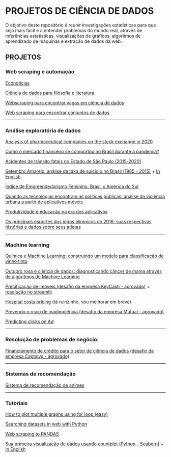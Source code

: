 # PROJETOS DE CIÊNCIA DE DADOS

  O objetivo deste repositório é reunir investigações estatísticas para que seja mais fácil e a entender problemas do mundo real, através de inferências estatísticas, visualizações de gráficos, algoritmos de aprendizado de máquinas e extração de dados da web.


## PROJETOS
### Web scraping e automação

[Econotícias](https://tinyurl.com/y5tk6r6b)

[Ciência de dados para filosofia e literatura](https://tinyurl.com/yxsbck89)

[Webscraping para encontrar vagas em ciência de dados](https://tinyurl.com/y4jz2436)

[Web scraping para encontrar conjuntos de dados](https://tinyurl.com/y4nx8t8g)

_________________________________________________________________________________________________________________________________________________________________________________
### Análise exploratória de dados

[Analysis of pharmaceutical companies on the stock exchange in 2020](https://www.kaggle.com/patrickgomes/the-race-for-a-covid-19-vaccine-eda)

[Como o mercado financeiro se comportou no Brasil durante a pandemia?](https://github.com/Patotricks15/Ciencia-de-dados-projetos/tree/master/Mercado%20financeiro%20na%20pandemia)

[Acidentes de trânsito fatais no Estado de São Paulo (2015-2020)](https://tinyurl.com/y36zhsgo)

[Setembro Amarelo: análise da taxa de suicídio no Brasil (1985 - 2015)](https://tinyurl.com/y53xluc9) + [In English](https://tinyurl.com/ycahgvnb)

[Índice de Empreendedorismo Feminino: Brasil x América do Sul](https://github.com/Patotricks15/Ciencia-de-dados-projetos/blob/master/Empreendedorismo_feminino_no_Brasil_x_Am%C3%A9rica_do_Sul_uma_an%C3%A1lise_explorat%C3%B3ria_de_dados.ipynb)

[Quando as tecnologias encontram as políticas públicas: análise da violência urbana a partir de aplicativos móveis](https://tinyurl.com/yy6cmgtq)

[Produtividade e educação na era dos aplicativos](https://tinyurl.com/yxc6pvwu)

[Os principais esportes dos jogos olímpicos de 2016: suas respectivas histórias e dados sobre seus atletas](https://tinyurl.com/y4mmb696)

_________________________________________________________________________________________________________________________________________________________________________________
### Machine learning

[Química e Machine Learning: construindo um modelo para classificação de vinho tinto](https://tinyurl.com/y2uycn7d)

[Outubro rosa e ciência de dados: diagnosticando câncer de mama através de algoritmos de Machine Learning](https://tinyurl.com/y27j6ses)

[Precificação de imóveis (desafio da empresa KeyCash - aprovado)](https://github.com/Patotricks15/Ciencia-de-dados-projetos/blob/master/Desafio_KeyCash.ipynb) + [resolução no streamlit](https://github.com/Patotricks15/Ciencia-de-dados-projetos/blob/master/precificacao_streamlit.py)

[Hospital costs pricing](https://tinyurl.com/ycbtkyzt) (tá ruinzinho, vou melhorar em breve)

[Prevendo o risco de inadimplência (desafio da empresa Mutual - aprovado)](https://github.com/Patotricks15/Ciencia-de-dados-projetos/blob/master/Desafio_Mutual%20-%20Patrick%20Gomes.ipynb)

[Predicting clicks on Ad](https://tinyurl.com/j8f9tdvf)
_________________________________________________________________________________________________________________________________________________________________________________
### Resolução de problemas de negócio:

[Financiamento de crédito para o setor de ciência de dados (desafio da empresa Captalys - aprovado)](https://github.com/Patotricks15/Ciencia-de-dados-projetos/blob/master/Resolu%C3%A7%C3%A3o%20do%20desafio%20Captalys%20(Patrick%20Gomes).pdf)

_________________________________________________________________________________________________________________________________________________________________________________
### Sistemas de recomendação

[Sistema de recomendação de animes](https://tinyurl.com/y3spkayp)

_________________________________________________________________________________________________________________________________________________________________________________
### Tutoriais
[How to plot multiple graphs using for loop (easy)](https://www.kaggle.com/patrickgomes/how-to-plot-multiple-graphs-using-for-loop-easy)

[Searching datasets in web with Python](https://www.kaggle.com/patrickgomes/searching-datasets-in-web-with-python)

[Web scraping to PANDAS](https://www.kaggle.com/patrickgomes/web-scraping-to-pandas-step-by-step-in-9-lines)

[Sua primeira visualização de dados usando countplot (Python - Seaborn)](https://tinyurl.com/y3cg9azc) + [In English](https://tinyurl.com/ybff75s7)

